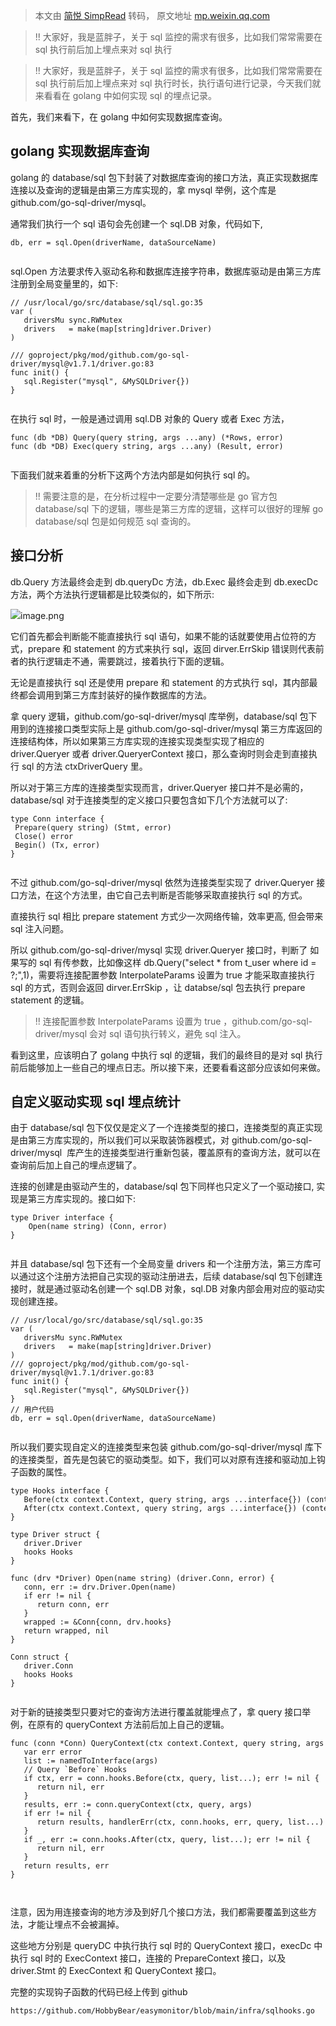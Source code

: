 > 本文由 [简悦 SimpRead](http://ksria.com/simpread/) 转码， 原文地址 [mp.weixin.qq.com](https://mp.weixin.qq.com/s/a77d3EtwBqZUvErvrisqWg)

> !! 大家好，我是蓝胖子，关于 sql 监控的需求有很多，比如我们常常需要在 sql 执行前后加上埋点来对 sql 执行

> !! 大家好，我是蓝胖子，关于 sql 监控的需求有很多，比如我们常常需要在 sql 执行前后加上埋点来对 sql 执行时长，执行语句进行记录，今天我们就来看看在 golang 中如何实现 sql 的埋点记录。

首先，我们来看下，在 golang 中如何实现数据库查询。

golang 实现数据库查询
--------------

golang 的 database/sql 包下封装了对数据库查询的接口方法，真正实现数据库连接以及查询的逻辑是由第三方库实现的，拿 mysql 举例，这个库是 github.com/go-sql-driver/mysql。

通常我们执行一个 sql 语句会先创建一个 sql.DB 对象，代码如下,

```
db, err = sql.Open(driverName, dataSourceName)


```

sql.Open 方法要求传入驱动名称和数据库连接字符串，数据库驱动是由第三方库注册到全局变量里的，如下:

```
// /usr/local/go/src/database/sql/sql.go:35
var (  
   driversMu sync.RWMutex  
   drivers   = make(map[string]driver.Driver)  
)

/// goproject/pkg/mod/github.com/go-sql-driver/mysql@v1.7.1/driver.go:83
func init() {  
   sql.Register("mysql", &MySQLDriver{})  
}


```

在执行 sql 时，一般是通过调用 sql.DB 对象的 Query 或者 Exec 方法，

```
func (db *DB) Query(query string, args ...any) (*Rows, error) 
func (db *DB) Exec(query string, args ...any) (Result, error) 


```

下面我们就来着重的分析下这两个方法内部是如何执行 sql 的。

> !! 需要注意的是，在分析过程中一定要分清楚哪些是 go 官方包 database/sql 下的逻辑，哪些是第三方库的逻辑，这样可以很好的理解 go database/sql 包是如何规范 sql 查询的。

接口分析
----

db.Query 方法最终会走到 db.queryDc 方法，db.Exec 最终会走到 db.execDc 方法，两个方法执行逻辑都是比较类似的，如下所示:

![](https://mmbiz.qpic.cn/sz_mmbiz_png/81178hAUFMibWWFN8TBWDMclryPuR2e4uicRTB9AW6sVqhPG6TWOy56GjibKUp2YOLAFEXmeeFHgfOEjkNMtOwbCg/640?wx_fmt=png)image.png

它们首先都会判断能不能直接执行 sql 语句，如果不能的话就要使用占位符的方式，prepare 和 statement 的方式来执行 sql，返回 dirver.ErrSkip 错误则代表前者的执行逻辑走不通，需要跳过，接着执行下面的逻辑。

无论是直接执行 sql 还是使用 prepare 和 statement 的方式执行 sql，其内部最终都会调用到第三方库封装好的操作数据库的方法。

拿 query 逻辑，github.com/go-sql-driver/mysql 库举例，database/sql 包下用到的连接接口类型实际上是 github.com/go-sql-driver/mysql 第三方库返回的连接结构体，所以如果第三方库实现的连接实现类型实现了相应的 driver.Queryer 或者 driver.QueryerContext 接口，那么查询时则会走到直接执行 sql 的方法 ctxDriverQuery 里。

所以对于第三方库的连接类型实现而言，driver.Queryer 接口并不是必需的，database/sql 对于连接类型的定义接口只要包含如下几个方法就可以了:

```
type Conn interface {  
 Prepare(query string) (Stmt, error) 
 Close() error  
 Begin() (Tx, error)  
}


```

不过 github.com/go-sql-driver/mysql 依然为连接类型实现了 driver.Queryer 接口方法，在这个方法里，由它自己去判断是否能够采取直接执行 sql 的方式。

直接执行 sql 相比 prepare statement 方式少一次网络传输，效率更高, 但会带来 sql 注入问题。

所以 github.com/go-sql-driver/mysql 实现 driver.Queryer 接口时，判断了 如果写的 sql 有传参数，比如像这样 db.Query("select * from t_user where id = ?;",1)，需要将连接配置参数 InterpolateParams 设置为 true 才能采取直接执行 sql 的方式，否则会返回 dirver.ErrSkip ，让 databse/sql 包去执行 prepare statement 的逻辑。

> !! 连接配置参数 InterpolateParams 设置为 true ，github.com/go-sql-driver/mysql 会对 sql 语句执行转义，避免 sql 注入。

看到这里，应该明白了 golang 中执行 sql 的逻辑，我们的最终目的是对 sql 执行前后能够加上一些自己的埋点日志。所以接下来，还要看看这部分应该如何来做。

自定义驱动实现 sql 埋点统计
----------------

由于 database/sql 包下仅仅是定义了一个连接类型的接口，连接类型的真正实现是由第三方库实现的，所以我们可以采取装饰器模式，对 github.com/go-sql-driver/mysql  库产生的连接类型进行重新包装，覆盖原有的查询方法，就可以在查询前后加上自己的埋点逻辑了。

连接的创建是由驱动产生的，database/sql 包下同样也只定义了一个驱动接口, 实现是第三方库实现的。接口如下:

```
type Driver interface {  
    Open(name string) (Conn, error)  
}


```

并且 database/sql 包下还有一个全局变量 drivers 和一个注册方法，第三方库可以通过这个注册方法把自己实现的驱动注册进去，后续 database/sql 包下创建连接时，就是通过驱动名创建一个 sql.DB 对象，sql.DB 对象内部会用对应的驱动实现创建连接。

```
// /usr/local/go/src/database/sql/sql.go:35
var (  
   driversMu sync.RWMutex  
   drivers   = make(map[string]driver.Driver)  
)
/// goproject/pkg/mod/github.com/go-sql-driver/mysql@v1.7.1/driver.go:83
func init() {  
   sql.Register("mysql", &MySQLDriver{})  
}
// 用户代码
db, err = sql.Open(driverName, dataSourceName)


```

所以我们要实现自定义的连接类型来包装 github.com/go-sql-driver/mysql 库下的连接类型，首先是包装它的驱动类型。如下，我们可以对原有连接和驱动加上钩子函数的属性。

```
type Hooks interface {  
   Before(ctx context.Context, query string, args ...interface{}) (context.Context, error)  
   After(ctx context.Context, query string, args ...interface{}) (context.Context, error)  
}

type Driver struct {  
   driver.Driver  
   hooks Hooks  
}  
  
func (drv *Driver) Open(name string) (driver.Conn, error) {  
   conn, err := drv.Driver.Open(name)  
   if err != nil {  
      return conn, err  
   }  
   wrapped := &Conn{conn, drv.hooks}  
   return wrapped, nil  
}  
  
Conn struct {  
   driver.Conn  
   hooks Hooks  
}


```

对于新的链接类型只要对它的查询方法进行覆盖就能埋点了，拿 query 接口举例，在原有的 queryContext 方法前后加上自己的逻辑。

```
func (conn *Conn) QueryContext(ctx context.Context, query string, args []driver.NamedValue) (driver.Rows, error) {  
   var err error  
   list := namedToInterface(args)  
   // Query `Before` Hooks  
   if ctx, err = conn.hooks.Before(ctx, query, list...); err != nil {  
      return nil, err  
   }  
   results, err := conn.queryContext(ctx, query, args)  
   if err != nil {  
      return results, handlerErr(ctx, conn.hooks, err, query, list...)  
   }  
   if _, err := conn.hooks.After(ctx, query, list...); err != nil {  
      return nil, err  
   }  
   return results, err  
}



```

注意，因为用连接查询的地方涉及到好几个接口方法，我们都需要覆盖到这些方法，才能让埋点不会被漏掉。

这些地方分别是 queryDC 中执行执行 sql 时的 QueryContext 接口，execDc 中执行 sql 时的 ExecContext 接口，连接的 PrepareContext 接口，以及 driver.Stmt 的 ExecContext 和 QueryContext 接口。

完整的实现钩子函数的代码已经上传到 github

```
https://github.com/HobbyBear/easymonitor/blob/main/infra/sqlhooks.go


```